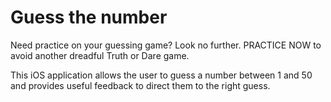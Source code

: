 # Guess the number

Need practice on your guessing game? Look no further. PRACTICE NOW to avoid another dreadful Truth or Dare game.

This iOS application allows the user to guess a number between 1 and 50 and provides useful feedback to direct them to the right guess.
